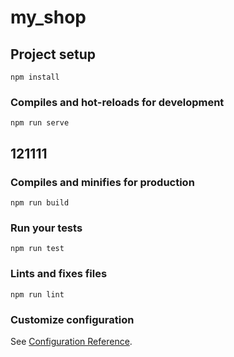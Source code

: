 # my_shop

## Project setup
```         
npm install
```

### Compiles and hot-reloads for development
```
npm run serve
```
## 121111
### Compiles and minifies for production
```
npm run build
```

### Run your tests
```
npm run test
```

### Lints and fixes files
```
npm run lint
```

### Customize configuration
See [Configuration Reference](https://cli.vuejs.org/config/).
